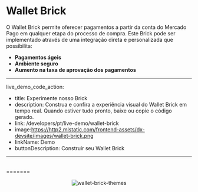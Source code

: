 # Wallet Brick

O Wallet Brick permite oferecer pagamentos a partir da conta do Mercado Pago em qualquer etapa do processo de compra. Este Brick pode ser implementado através de uma integração direta e personalizada que possibilita:

* **Pagamentos ágeis**
* **Ambiente seguro**
* **Aumento na taxa de aprovação dos pagamentos**

---
live_demo_code_action:
 - title: Experimente nosso Brick
 - description: Construa e confira a experiência visual do Wallet Brick em tempo real. Quando estiver tudo pronto, baixe ou copie o código gerado.
 - link: /developers/pt/live-demo/wallet-brick
 - image:https://http2.mlstatic.com/frontend-assets/dx-devsite/images/wallet-brick.png
 - linkName: Demo
 - buttonDescription: Construir seu Wallet Brick
---
<br>
=======
<center>

![wallet-brick-themes](checkout-bricks/wallet-brick-theme-pt.png)

</center>